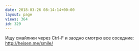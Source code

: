 ```yaml
---
date: 2018-03-26 08:14:14+00:00
layout: page
views: 364
id: 329
---
```


Ищу смайлики через Ctrl-F и заодно смотрю все соседние: http://heisen.me/smile/


